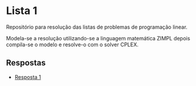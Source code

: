 # Lista 1

Repositório para resolução das listas de problemas de programação linear.

Modela-se a resolução utilizando-se a linguagem matemática ZIMPL depois compila-se o modelo e resolve-o com o solver CPLEX.

## Respostas

<!-- lista de itens -->
* [Resposta 1](01/README.md)
